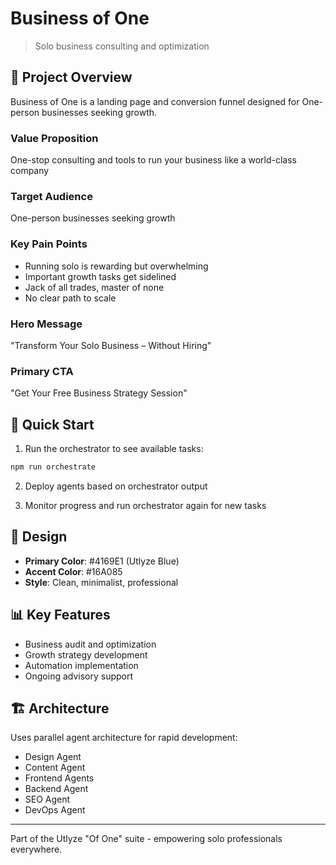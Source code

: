 # Business of One

> Solo business consulting and optimization

## 🎯 Project Overview

Business of One is a landing page and conversion funnel designed for One-person businesses seeking growth.

### Value Proposition
One-stop consulting and tools to run your business like a world-class company

### Target Audience
One-person businesses seeking growth

### Key Pain Points
- Running solo is rewarding but overwhelming
- Important growth tasks get sidelined
- Jack of all trades, master of none
- No clear path to scale

### Hero Message
"Transform Your Solo Business – Without Hiring"

### Primary CTA
"Get Your Free Business Strategy Session"

## 🚀 Quick Start

1. Run the orchestrator to see available tasks:
```bash
npm run orchestrate
```

2. Deploy agents based on orchestrator output

3. Monitor progress and run orchestrator again for new tasks

## 🎨 Design

- **Primary Color**: #4169E1 (Utlyze Blue)
- **Accent Color**: #16A085
- **Style**: Clean, minimalist, professional

## 📊 Key Features

- Business audit and optimization
- Growth strategy development
- Automation implementation
- Ongoing advisory support

## 🏗️ Architecture

Uses parallel agent architecture for rapid development:
- Design Agent
- Content Agent  
- Frontend Agents
- Backend Agent
- SEO Agent
- DevOps Agent

---

Part of the Utlyze "Of One" suite - empowering solo professionals everywhere.
